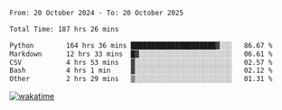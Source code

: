 <!--START_SECTION:waka-->

```txt
From: 20 October 2024 - To: 20 October 2025

Total Time: 187 hrs 26 mins

Python        164 hrs 36 mins █████████████████████▓░░░   86.67 %
Markdown      12 hrs 33 mins  █▓░░░░░░░░░░░░░░░░░░░░░░░   06.61 %
CSV           4 hrs 53 mins   ▓░░░░░░░░░░░░░░░░░░░░░░░░   02.57 %
Bash          4 hrs 1 min     ▓░░░░░░░░░░░░░░░░░░░░░░░░   02.12 %
Other         2 hrs 29 mins   ▒░░░░░░░░░░░░░░░░░░░░░░░░   01.31 %
```

<!--END_SECTION:waka-->
[![wakatime](https://wakatime.com/badge/user/5f89a63a-5294-4958-ad30-2b3455e63f2a.svg)](https://wakatime.com/@5f89a63a-5294-4958-ad30-2b3455e63f2a)
